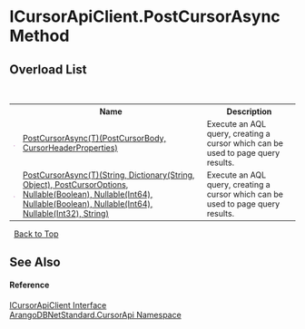 # ICursorApiClient.PostCursorAsync Method 
 


## Overload List
&nbsp;<table><tr><th></th><th>Name</th><th>Description</th></tr><tr><td>![Public method](media/pubmethod.gif "Public method")</td><td><a href="3199ed74-55ed-7281-0f74-5f1f0193c40e">PostCursorAsync(T)(PostCursorBody, CursorHeaderProperties)</a></td><td>
Execute an AQL query, creating a cursor which can be used to page query results.</td></tr><tr><td>![Public method](media/pubmethod.gif "Public method")</td><td><a href="49953484-5d27-1f99-39ed-278456b59787">PostCursorAsync(T)(String, Dictionary(String, Object), PostCursorOptions, Nullable(Boolean), Nullable(Int64), Nullable(Boolean), Nullable(Int64), Nullable(Int32), String)</a></td><td>
Execute an AQL query, creating a cursor which can be used to page query results.</td></tr></table>&nbsp;
<a href="#icursorapiclient.postcursorasync-method">Back to Top</a>

## See Also


#### Reference
<a href="f00f9b51-4bec-995b-0cb0-b91142c0ceab">ICursorApiClient Interface</a><br /><a href="07594271-f588-4e19-bc70-abde35f2665a">ArangoDBNetStandard.CursorApi Namespace</a><br />
